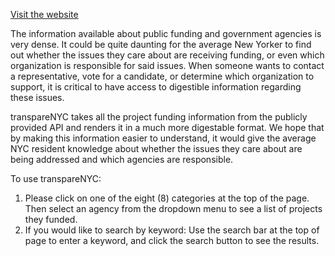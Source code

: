 [Visit the website](https://transparenyc.netlify.com/)

The information available about public funding and government agencies is very dense. It could be quite daunting for the average New Yorker to find out whether the issues they care about are receiving funding, or even which organization is responsible for said issues. When someone wants to contact a representative, vote for a candidate, or determine which organization to support, it is critical to have access to digestible information regarding these issues.

transpareNYC takes all the project funding information from the publicly provided API and renders it in a much more digestable format. We hope that by making this information easier to understand, it would give the average NYC resident knowledge about whether the issues they care about are being addressed and which agencies are responsible.

To use transpareNYC:
1. Please click on one of the eight (8) categories at the top of the page. 
    Then select an agency from the dropdown menu to see a list of projects they funded. 
2. If you would like to search by keyword:
    Use the search bar at the top of page to enter a keyword, and click the search button to see the results.
